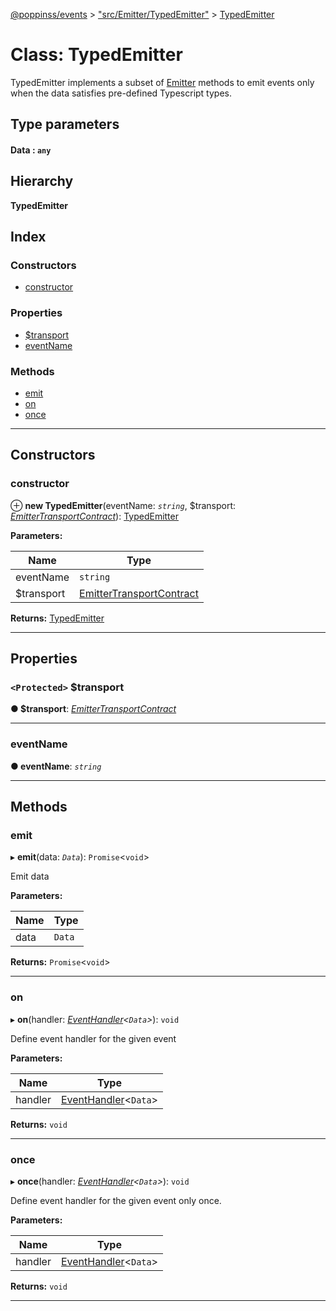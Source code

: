 [@poppinss/events](../README.md) > ["src/Emitter/TypedEmitter"](../modules/_src_emitter_typedemitter_.md) > [TypedEmitter](../classes/_src_emitter_typedemitter_.typedemitter.md)

# Class: TypedEmitter

TypedEmitter implements a subset of [Emitter](_src_emitter_index_.emitter.md) methods to emit events only when the data satisfies pre-defined Typescript types.

## Type parameters
#### Data :  `any`
## Hierarchy

**TypedEmitter**

## Index

### Constructors

* [constructor](_src_emitter_typedemitter_.typedemitter.md#constructor)

### Properties

* [$transport](_src_emitter_typedemitter_.typedemitter.md#_transport)
* [eventName](_src_emitter_typedemitter_.typedemitter.md#eventname)

### Methods

* [emit](_src_emitter_typedemitter_.typedemitter.md#emit)
* [on](_src_emitter_typedemitter_.typedemitter.md#on)
* [once](_src_emitter_typedemitter_.typedemitter.md#once)

---

## Constructors

<a id="constructor"></a>

###  constructor

⊕ **new TypedEmitter**(eventName: *`string`*, $transport: *[EmitterTransportContract](../interfaces/_src_contracts_.emittertransportcontract.md)*): [TypedEmitter](_src_emitter_typedemitter_.typedemitter.md)

**Parameters:**

| Name | Type |
| ------ | ------ |
| eventName | `string` |
| $transport | [EmitterTransportContract](../interfaces/_src_contracts_.emittertransportcontract.md) |

**Returns:** [TypedEmitter](_src_emitter_typedemitter_.typedemitter.md)

___

## Properties

<a id="_transport"></a>

### `<Protected>` $transport

**● $transport**: *[EmitterTransportContract](../interfaces/_src_contracts_.emittertransportcontract.md)*

___
<a id="eventname"></a>

###  eventName

**● eventName**: *`string`*

___

## Methods

<a id="emit"></a>

###  emit

▸ **emit**(data: *`Data`*): `Promise`<`void`>

Emit data

**Parameters:**

| Name | Type |
| ------ | ------ |
| data | `Data` |

**Returns:** `Promise`<`void`>

___
<a id="on"></a>

###  on

▸ **on**(handler: *[EventHandler](../modules/_src_contracts_.md#eventhandler)<`Data`>*): `void`

Define event handler for the given event

**Parameters:**

| Name | Type |
| ------ | ------ |
| handler | [EventHandler](../modules/_src_contracts_.md#eventhandler)<`Data`> |

**Returns:** `void`

___
<a id="once"></a>

###  once

▸ **once**(handler: *[EventHandler](../modules/_src_contracts_.md#eventhandler)<`Data`>*): `void`

Define event handler for the given event only once.

**Parameters:**

| Name | Type |
| ------ | ------ |
| handler | [EventHandler](../modules/_src_contracts_.md#eventhandler)<`Data`> |

**Returns:** `void`

___

